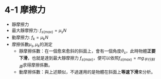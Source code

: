 # 4-1 摩擦力
- 靜摩擦力
- 最大靜摩擦力: $f_{s(max)} = \mu_s N$
- 動摩擦力: $f_k = \mu_k N$
- 摩擦係數$\mu_s, \mu_k$的測定
	- 靜摩擦係數：在一個愈來愈斜的斜面上，會有一個角度$\theta_s$，此時物體**正要下滑**，也就是達到最大靜摩擦力 $f_{s(max)}$，便可以依照$f_{s(max)} = mg_{平行斜面}$求得摩擦係數。
	- 動摩擦係數：與上述類似，不過運用的是物體在斜面上**等速下滑**來分析。